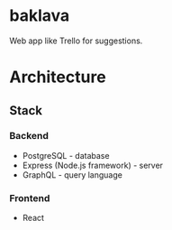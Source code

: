 # baklava

Web app like Trello for suggestions.

# Architecture

## Stack

### Backend
* PostgreSQL - database
* Express (Node.js framework) - server
* GraphQL - query language 

### Frontend
* React

